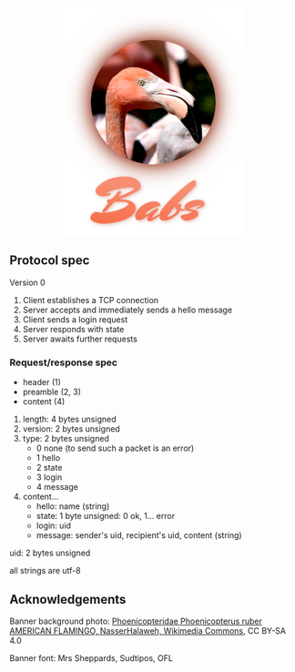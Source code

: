 <p align="center">
   <img src="banner.png" alt="Babs" />
</p>

## Protocol spec
Version 0
1. Client establishes a TCP connection
2. Server accepts and immediately sends a hello message
3. Client sends a login request
4. Server responds with state
5. Server awaits further requests

### Request/response spec
* header (1)
* preamble (2, 3)
* content (4)

1. length: 4 bytes unsigned
2. version: 2 bytes unsigned
3. type: 2 bytes unsigned
   * 0 none (to send such a packet is an error)
   * 1 hello
   * 2 state
   * 3 login
   * 4 message
5. content…
   * hello: name (string)
   * state: 1 byte unsigned: 0 ok, 1… error
   * login: uid
   * message: sender's uid, recipient's uid, content (string)

uid: 2 bytes unsigned

all strings are utf-8

## Acknowledgements
Banner background photo: [Phoenicopteridae Phoenicopterus ruber AMERICAN FLAMINGO, NasserHalaweh, Wikimedia Commons](https://commons.wikimedia.org/wiki/File:Phoenicopteridae_Phoenicopterus_ruber_4.1.jpg), CC BY-SA 4.0

Banner font: Mrs Sheppards, Sudtipos, OFL
